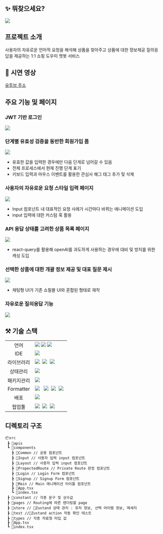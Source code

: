 ## ✨ 뭐찾으세요?

![](https://blog.kakaocdn.net/dn/Aa1XS/btsBBn6WfxB/eUGHuqbYvJMz7sbKiB01PK/img.gif)

## 프로젝트 소개
사용자의 자유로운 언어적 요청을 해석해 상품을 찾아주고 상품에 대한 정보제공 질의응답을 제공하는 1:1 쇼핑 도우미 챗봇 서비스

## 📼 시연 영상
[유투브 주소](https://youtu.be/kU2kh1HcYP4?feature=shared)


## 주요 기능 및 페이지

### JWT 기반 로그인
![](https://blog.kakaocdn.net/dn/czMjUh/btsBFqg2rVF/dmIqZ5fJSqp8OGh7Ozmz50/img.gif)

### 단계별 유효성 검증을 동반한 회원가입 폼
![](https://blog.kakaocdn.net/dn/bpYof5/btsBGjBEJSE/pqEylg3VnkxFwKnko4UIn0/img.gif)
* 유효한 값을 입력한 경우에만 다음 단게로 넘어갈 수 있음
* 전체 프로세스에서 현재 진행 단계 표기
* 키보드 입력과 마우스 이벤트를 활용한 관심사 해그 태그 추가 및 삭제

### 사용자의 자유로운 요청 스타일 입력 페이지
![](https://blog.kakaocdn.net/dn/b5ePEe/btsBFmyVAmG/rkENFUropRvKaK4lfY3RY0/img.gif)
* Input 컴포넌트 내 대표적인 요청 사례가 시간마다 바뀌는 애니메이션 도입
* input 입력에 대한 커스텀 훅 활용

### API 응답 상태를 고려한 상품 목록 페이지
![](https://blog.kakaocdn.net/dn/cMGvQ2/btsBCYeeN0U/E5yk0oQGtSORhdkJ7sgLs1/img.gif)
* react-query를 활용해 openAI를 과도하게 사용하는 경우에 대비 및 방지를 위한 캐싱 도입


### 선택한 상품에 대한 개괄 정보 제공 및 대표 질문 제시
![](https://blog.kakaocdn.net/dn/w1XlS/btsBC5qXaFM/KMHOMfla8R6eKbVxqtGzO1/img.gif)
* 채팅형 UI가 기존 쇼필몰 UI와 혼합된 형태로 재작

### 자유로운 질의응답 기능
![](https://blog.kakaocdn.net/dn/bXYmz2/btsBClgskOR/kfeC3sxrCz6b6yM50nY3J0/img.gif)


## ⚒️ 기술 스택

<table>
<tr>
 <td align="center">언어</td>
 <td>
  <img src="https://img.shields.io/badge/HTML5-E34F26?style=for-the-badge&logo=HTML5&logoColor=ffffff"/>
  <img src="https://img.shields.io/badge/CSS3-1572B6?style=for-the-badge&logo=CSS3&logoColor=ffffff"/>
  <img src="https://img.shields.io/badge/TypeScript-3178c6?style=for-the-badge&logo=Typescript&logoColor=ffffff"/>
 </td>
</tr>
<tr>
 <td align="center">IDE</td>
 <td>
    <img src="https://img.shields.io/badge/VisualStudioCode-007ACC?style=for-the-badge&logo=Visual%20Studio%20Code&logoColor=white"/>&nbsp </td>
</tr>
<tr>
 <td align="center">라이브러리</td>
 <td>
  <img src="https://img.shields.io/badge/React-61DAFB?style=for-the-badge&logo=React&logoColor=ffffff"/>&nbsp
  <img src="https://img.shields.io/badge/TailwindCss-06B6D4?style=for-the-badge&logo=emotion&logoColor=ffffff"/>&nbsp
  <img src="https://img.shields.io/badge/Axios-8DD6F9?style=for-the-badge"/>&nbsp </td>
</tr>
<tr>
 <td align="center">상태관리</td>
 <td>
  <img src="https://img.shields.io/badge/Zustand-000000?style=for-the-badge">&nbsp
 </td>
</tr>
<tr>
 <td align="center">패키지관리</td>
 <td>
    <img src="https://img.shields.io/badge/NPM-2C8EBB?style=for-the-badge&logo=npm&logoColor=white"/>&nbsp
  </td>
</tr>
<tr>
 <td align="center">Formatter</td>
 <td>
  <img src="https://img.shields.io/badge/ESLint-4B32C3?style=for-the-badge&logo=ESLint&logoColor=ffffff"/> &nbsp
  <img src="https://img.shields.io/badge/Prettier-F7B93E?style=for-the-badge&logo=Prettier&logoColor=ffffff"/>&nbsp
  <img src="https://img.shields.io/badge/husky-42b983?style=for-the-badge"/>&nbsp
  <img src="https://img.shields.io/badge/lint staged-654321?style=for-the-badge"/>&nbsp</td>
</tr>
<tr>
 <td align="center">배포</td>
 <td><img src="https://img.shields.io/badge/netlify-%23000000.svg?style=for-the-badge&logo=netlify&logoColor=#00C7B7"/>&nbsp </td>
</tr>
<tr>
 <td align="center">협업툴</td>
 <td>
    <img src="https://img.shields.io/badge/Figma-F24E1E?style=for-the-badge&logo=Figma&logoColor=white"/>&nbsp
    <img src="https://img.shields.io/badge/Notion-000000?style=for-the-badge&logo=Notion&logoColor=white"/>&nbsp
    <img src="https://img.shields.io/badge/GitHub-181717?style=for-the-badge&logo=GitHub&logoColor=white"/>&nbsp
 </td>
</tr>
</table>


## 디렉토리 구조

```
📦src
 ┣ 📂apis
 ┗ 📂components
   ┣ 📂Common // 공용 컴포넌트
   ┣ 📂Input // 사용자 입력 input 컴포넌트
   ┣ 📂Layout // 사용자 입력 input 컴포넌트
   ┣ 📂PropectedRoute // Private Route 판정 컴포넌트
   ┣ 📂Login // Login Form 컴포넌트
   ┣ 📂Signup // Signup Form 컴포넌트
   ┣ 📂Main // Main 애니메이션 타이틀 컴포넌트
   ┣ 📜App.tsx
   ┗ 📜index.tsx
 ┣ 📂constant // 각종 문구 및 상수값 
 ┣ 📂pages // Routing에 따른 렌더링할 page
 ┣ 📂store // Zustand 상태 관리 : 유저 정보, 선택 아이템 정보, 메세지
 ┣ 📂test //Zustand action 작동 확인 테스트
 ┣ 📂types // 각종 자료형 타입 값
 ┣ 📜App.tsx 
 ┗ 📜index.tsx 
```
